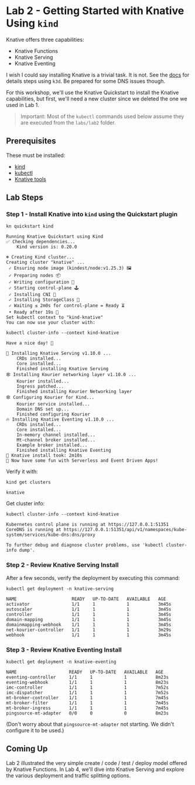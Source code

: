 # Lab 2 - Getting Started with Knative Using `kind`

Knative offers three capabilities:
- Knative Functions
- Knative Serving
- Knative Eventing

I wish I could say installing Knative is a trivial task. It is not. See the 
[docs](lab2_getting_started_with_knative_with_k3d.md) for details steps using `k3d`. 
Be prepared for some DNS issues though.

For this workshop, we'll use the Knative Quickstart to install the Knative capabilities, but first, 
we'll need a new cluster since we deleted the one we used in Lab 1.

> Important: Most of the `kubectl` commands used below assume they are executed from the `labs/lab2` folder. 

## Prerequisites

These must be installed:

- [kind](../../setup_instructions/tools/kind.md)
- [kubectl](../../setup_instructions/tools/kubectl.md)
- [Knative tools](../../setup_instructions/tools/kn_tools.md)

## Lab Steps

### Step 1 - Install Knative into `kind` using the Quickstart plugin

```shell
kn quickstart kind
```
```text
Running Knative Quickstart using Kind
✅ Checking dependencies...
    Kind version is: 0.20.0

☸ Creating Kind cluster...
Creating cluster "knative" ...
 ✓ Ensuring node image (kindest/node:v1.25.3) 🖼 
 ✓ Preparing nodes 📦  
 ✓ Writing configuration 📜 
 ✓ Starting control-plane 🕹️ 
 ✓ Installing CNI 🔌 
 ✓ Installing StorageClass 💾 
 ✓ Waiting ≤ 2m0s for control-plane = Ready ⏳ 
 • Ready after 19s 💚
Set kubectl context to "kind-knative"
You can now use your cluster with:

kubectl cluster-info --context kind-knative

Have a nice day! 👋

🍿 Installing Knative Serving v1.10.0 ...
    CRDs installed...
    Core installed...
    Finished installing Knative Serving
🕸️ Installing Kourier networking layer v1.10.0 ...
    Kourier installed...
    Ingress patched...
    Finished installing Kourier Networking layer
🕸 Configuring Kourier for Kind...
    Kourier service installed...
    Domain DNS set up...
    Finished configuring Kourier
🔥 Installing Knative Eventing v1.10.0 ... 
    CRDs installed...
    Core installed...
    In-memory channel installed...
    Mt-channel broker installed...
    Example broker installed...
    Finished installing Knative Eventing
🚀 Knative install took: 2m10s 
🎉 Now have some fun with Serverless and Event Driven Apps!
```

Verify it with:
```shell
kind get clusters
```
```text
knative
```

Get cluster info:
```shell
kubectl cluster-info --context kind-knative
```
```text
Kubernetes control plane is running at https://127.0.0.1:51351
CoreDNS is running at https://127.0.0.1:51351/api/v1/namespaces/kube-system/services/kube-dns:dns/proxy

To further debug and diagnose cluster problems, use 'kubectl cluster-info dump'.
```

### Step 2 - Review Knative Serving Install

After a few seconds, verify the deployment by executing this command:
```shell
kubectl get deployment -n knative-serving
```
```text
NAME                     READY   UP-TO-DATE   AVAILABLE   AGE
activator                1/1     1            1           3m45s
autoscaler               1/1     1            1           3m45s
controller               1/1     1            1           3m45s
domain-mapping           1/1     1            1           3m45s
domainmapping-webhook    1/1     1            1           3m45s
net-kourier-controller   1/1     1            1           3m29s
webhook                  1/1     1            1           3m45s
```

### Step 3 - Review Knative Eventing Install

```shell
kubectl get deployment -n knative-eventing
```
```text
NAME                    READY   UP-TO-DATE   AVAILABLE   AGE
eventing-controller     1/1     1            1           8m23s
eventing-webhook        1/1     1            1           8m23s
imc-controller          1/1     1            1           7m52s
imc-dispatcher          1/1     1            1           7m52s
mt-broker-controller    1/1     1            1           7m45s
mt-broker-filter        1/1     1            1           7m45s
mt-broker-ingress       1/1     1            1           7m45s
pingsource-mt-adapter   0/0     0            0           8m23s
```
(Don't worry about that `pingsource-mt-adapter` not starting. We didn't configure it to be used.)

## Coming Up

Lab 2 illustrated the very simple create / code / test / deploy model offered by Knative Functions. In Lab 4, we'll
dive into Knative Serving and explore the various deployment and traffic splitting options.
